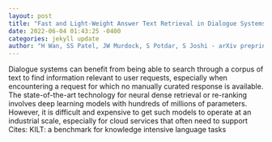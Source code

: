 ```yaml
--- 
layout: post 
title: "Fast and Light-Weight Answer Text Retrieval in Dialogue Systems" 
date: 2022-06-04 01:43:25 -0400 
categories: jekyll update 
author: "H Wan, SS Patel, JW Murdock, S Potdar, S Joshi - arXiv preprint arXiv:2205.14226, 2022" 
--- 
```

Dialogue systems can benefit from being able to search through a corpus of text to find information relevant to user requests, especially when encountering a request for which no manually curated response is available. The state-of-the-art technology for neural dense retrieval or re-ranking involves deep learning models with hundreds of millions of parameters. However, it is difficult and expensive to get such models to operate at an industrial scale, especially for cloud services that often need to support Cites: KILT: a benchmark for knowledge intensive language tasks